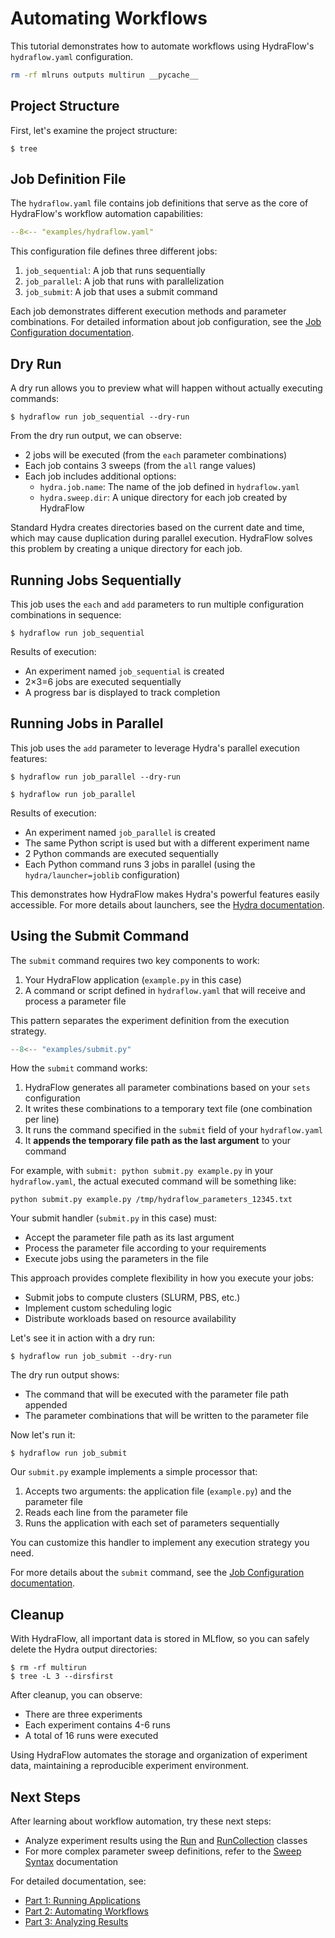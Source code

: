 # Automating Workflows

This tutorial demonstrates how to automate workflows using HydraFlow's `hydraflow.yaml` configuration.

```bash exec="1" workdir="examples"
rm -rf mlruns outputs multirun __pycache__
```

## Project Structure

First, let's examine the project structure:

```console exec="1" source="console" workdir="examples"
$ tree
```

## Job Definition File

The `hydraflow.yaml` file contains job definitions that serve as the core of HydraFlow's workflow automation capabilities:

```yaml title="hydraflow.yaml" linenums="1"
--8<-- "examples/hydraflow.yaml"
```

This configuration file defines three different jobs:

1. `job_sequential`: A job that runs sequentially
2. `job_parallel`: A job that runs with parallelization
3. `job_submit`: A job that uses a submit command

Each job demonstrates different execution methods and parameter combinations. For detailed information about job configuration, see the [Job Configuration documentation](../part2-advanced/job-configuration.md).

## Dry Run

A dry run allows you to preview what will happen without actually executing commands:

```console exec="1" source="console" workdir="examples"
$ hydraflow run job_sequential --dry-run
```

From the dry run output, we can observe:

- 2 jobs will be executed (from the `each` parameter combinations)
- Each job contains 3 sweeps (from the `all` range values)
- Each job includes additional options:
    - `hydra.job.name`: The name of the job defined in
       `hydraflow.yaml`
    - `hydra.sweep.dir`: A unique directory for each job created by HydraFlow

Standard Hydra creates directories based on the current date and time, which may cause duplication during parallel execution.
HydraFlow solves this problem by creating a unique directory for each job.

## Running Jobs Sequentially

This job uses the `each` and `add` parameters
to run multiple configuration combinations in sequence:

```console exec="1" source="console" workdir="examples"
$ hydraflow run job_sequential
```

Results of execution:

- An experiment named `job_sequential` is created
- 2×3=6 jobs are executed sequentially
- A progress bar is displayed to track completion

## Running Jobs in Parallel

This job uses the `add` parameter
to leverage Hydra's parallel execution features:

```console exec="1" source="console" workdir="examples"
$ hydraflow run job_parallel --dry-run
```

```console exec="1" source="console" workdir="examples"
$ hydraflow run job_parallel
```

Results of execution:

- An experiment named `job_parallel` is created
- The same Python script is used but with a different experiment name
- 2 Python commands are executed sequentially
- Each Python command runs 3 jobs in parallel (using the `hydra/launcher=joblib` configuration)

This demonstrates how HydraFlow makes Hydra's powerful features easily accessible. For more details about launchers, see the [Hydra documentation](https://hydra.cc/docs/plugins/joblib_launcher/).

## Using the Submit Command

The `submit` command requires two key components to work:

1. Your HydraFlow application (`example.py` in this case)
2. A command or script defined in `hydraflow.yaml` that will receive and process a parameter file

This pattern separates the experiment definition from the execution strategy.

```python title="submit.py" linenums="1"
--8<-- "examples/submit.py"
```

How the `submit` command works:

1. HydraFlow generates all parameter combinations based on your `sets` configuration
2. It writes these combinations to a temporary text file (one combination per line)
3. It runs the command specified in the `submit` field of your `hydraflow.yaml`
4. It **appends the temporary file path as the last argument** to your command

For example, with `submit: python submit.py example.py` in your `hydraflow.yaml`,
the actual executed command will be something like:
```
python submit.py example.py /tmp/hydraflow_parameters_12345.txt
```

Your submit handler (`submit.py` in this case) must:
- Accept the parameter file path as its last argument
- Process the parameter file according to your requirements
- Execute jobs using the parameters in the file

This approach provides complete flexibility in how you execute your jobs:
- Submit jobs to compute clusters (SLURM, PBS, etc.)
- Implement custom scheduling logic
- Distribute workloads based on resource availability

Let's see it in action with a dry run:

```console exec="1" source="console" workdir="examples"
$ hydraflow run job_submit --dry-run
```

The dry run output shows:
- The command that will be executed with the parameter file path appended
- The parameter combinations that will be written to the parameter file

Now let's run it:

```console exec="1" source="console" workdir="examples"
$ hydraflow run job_submit
```

Our `submit.py` example implements a simple processor that:
1. Accepts two arguments: the application file (`example.py`) and the parameter file
2. Reads each line from the parameter file
3. Runs the application with each set of parameters sequentially

You can customize this handler to implement any execution strategy you need.

For more details about the `submit` command, see the [Job Configuration documentation](../part2-advanced/job-configuration.md#submit).

## Cleanup

With HydraFlow, all important data is stored in MLflow, so you can safely delete the Hydra output directories:

```console exec="1" source="console" workdir="examples"
$ rm -rf multirun
$ tree -L 3 --dirsfirst
```

After cleanup, you can observe:

- There are three experiments
- Each experiment contains 4-6 runs
- A total of 16 runs were executed

Using HydraFlow automates the storage and organization of experiment data, maintaining a reproducible experiment environment.

## Next Steps

After learning about workflow automation, try these next steps:

- Analyze experiment results using the [Run](../part3-analysis/run-class.md) and [RunCollection](../part3-analysis/run-collection.md) classes
- For more complex parameter sweep definitions, refer to the [Sweep Syntax](../part2-advanced/sweep-syntax.md) documentation

For detailed documentation, see:

- [Part 1: Running Applications](../part1-applications/index.md)
- [Part 2: Automating Workflows](../part2-advanced/index.md)
- [Part 3: Analyzing Results](../part3-analysis/index.md)